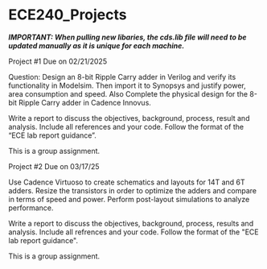 # ECE240_Projects

***IMPORTANT: When pulling new libaries, the cds.lib file will need to be updated manually as it is unique for each machine.***


Project #1
Due on 02/21/2025

 Question: Design an 8-bit Ripple Carry adder in Verilog and verify its functionality in Modelsim.  Then import it to Synopsys and justify power, area consumption and speed. Also Complete the physical design for the 8-bit Ripple Carry adder in Cadence Innovus. 

Write a report to discuss the objectives, background, process, result and analysis. 
Include all references and your code. Follow the format of the “ECE lab report guidance”. 

This is a group assignment.

Project #2
Due on 03/17/25

Use Cadence Virtuoso to create schematics and layouts for 14T and 6T adders. Resize the transistors in order to optimize the adders and compare in terms of speed and power. Perform post-layout simulations to analyze performance. 

Write a report to discuss the objectives, background, process, results and analysis.
Include all refrences and your code. Follow the format of the "ECE lab report guidance".

This is a group assignment.

 

